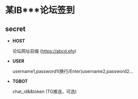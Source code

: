 # 某IB***论坛签到

## secret
* **HOST**

    论坛网址前缀 (https://abcd.efg)
* **USER**

    username1,password1(换行/Enter)username2,password2...
* **TGBOT**

    chat_id&&token (TG推送，可选)

